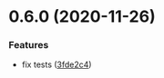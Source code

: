 # 0.6.0 (2020-11-26)


### Features

* fix tests ([3fde2c4](https://github.com/Extream-SaaS/ex-sdk/commit/3fde2c4fcb690feb444fceb6d68b6e8230b70717))



